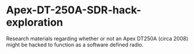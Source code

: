 # Apex-DT-250A-SDR-hack-exploration
Research materials regarding whether or not an Apex DT250A (circa 2008) might be hacked to function as a software defined radio.
